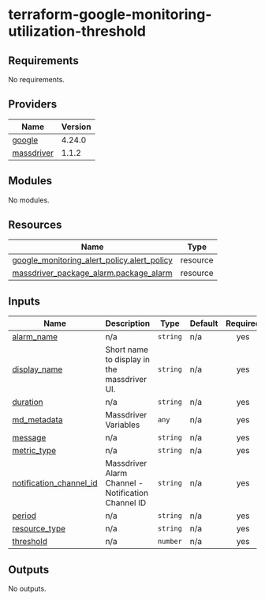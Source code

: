 # terraform-google-monitoring-utilization-threshold<!-- BEGINNING OF PRE-COMMIT-TERRAFORM DOCS HOOK -->
## Requirements

No requirements.

## Providers

| Name | Version |
|------|---------|
| <a name="provider_google"></a> [google](#provider\_google) | 4.24.0 |
| <a name="provider_massdriver"></a> [massdriver](#provider\_massdriver) | 1.1.2 |

## Modules

No modules.

## Resources

| Name | Type |
|------|------|
| [google_monitoring_alert_policy.alert_policy](https://registry.terraform.io/providers/hashicorp/google/latest/docs/resources/monitoring_alert_policy) | resource |
| [massdriver_package_alarm.package_alarm](https://registry.terraform.io/providers/massdriver-cloud/massdriver/latest/docs/resources/package_alarm) | resource |

## Inputs

| Name | Description | Type | Default | Required |
|------|-------------|------|---------|:--------:|
| <a name="input_alarm_name"></a> [alarm\_name](#input\_alarm\_name) | n/a | `string` | n/a | yes |
| <a name="input_display_name"></a> [display\_name](#input\_display\_name) | Short name to display in the massdriver UI. | `string` | n/a | yes |
| <a name="input_duration"></a> [duration](#input\_duration) | n/a | `string` | n/a | yes |
| <a name="input_md_metadata"></a> [md\_metadata](#input\_md\_metadata) | Massdriver Variables | `any` | n/a | yes |
| <a name="input_message"></a> [message](#input\_message) | n/a | `string` | n/a | yes |
| <a name="input_metric_type"></a> [metric\_type](#input\_metric\_type) | n/a | `string` | n/a | yes |
| <a name="input_notification_channel_id"></a> [notification\_channel\_id](#input\_notification\_channel\_id) | Massdriver Alarm Channel - Notification Channel ID | `string` | n/a | yes |
| <a name="input_period"></a> [period](#input\_period) | n/a | `string` | n/a | yes |
| <a name="input_resource_type"></a> [resource\_type](#input\_resource\_type) | n/a | `string` | n/a | yes |
| <a name="input_threshold"></a> [threshold](#input\_threshold) | n/a | `number` | n/a | yes |

## Outputs

No outputs.
<!-- END OF PRE-COMMIT-TERRAFORM DOCS HOOK -->
